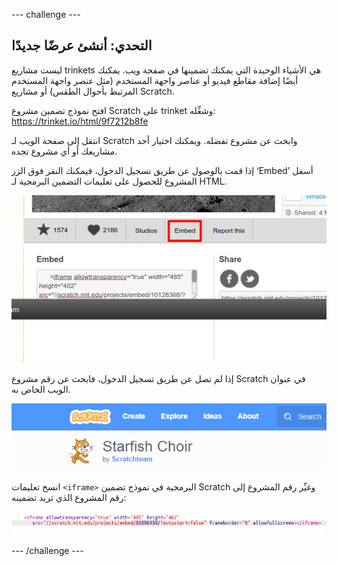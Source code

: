 \--- challenge \---

## التحدي: أنشئ عرضًا جديدًا

ليست مشاريع trinkets هي الأشياء الوحيدة التي يمكنك تضمينها في صفحة ويب. يمكنك أيضًا إضافة مقاطع فيديو أو عناصر واجهة المستخدم (مثل عنصر واجهة المستخدم المرتبط بأحوال الطقس) أو مشاريع Scratch.

افتح نموذج تضمين مشروع Scratch على trinket وشغِّله: <https://trinket.io/html/9f7212b8fe>

انتقل إلى صفحة الويب لـ Scratch وابحث عن مشروع تفضله. ويمكنك اختيار أحد مشاريعك أو أي مشروع تجده.

إذا قمت بالوصول عن طريق تسجيل الدخول، فيمكنك النقر فوق الزر ‘Embed’ أسفل المشروع للحصول على تعليمات التضمين البرمجية لـ HTML.

![لقطة الشاشة](images/scratch-embed.png)

إذا لم تصل عن طريق تسجيل الدخول، فابحث عن رقم مشروع Scratch في عنوان الويب الخاص به.

![لقطة الشاشة](images/scratch-project-number.png)

انسخ تعليمات `<iframe>` البرمجية في نموذج تضمين Scratch وغيِّر رقم المشروع إلى رقم المشروع الذي تريد تضمينه:

![لقطة الشاشة](images/scratch-iframe.png)

\--- /challenge \---